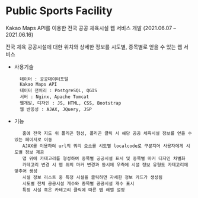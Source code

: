 # Public Sports Facility

Kakao Maps API를 이용한 전국 공공 체육시설 웹 서비스 개발 (2021.06.07 – 2021.06.16)

전국 체육 공공시설에 대한 위치와 상세한 정보를 시도별, 종목별로 얻을 수 있는 웹 서비스

- 사용기술

        데이터 : 공공데이터포털
        Kakao Maps API
        데이터 전처리 : PostgreSQL, QGIS
        서버 : Nginx, Apache Tomcat
        웹개발, 디자인 : JS, HTML, CSS, Bootstrap
        웹 반응성 : AJAX, JQuery, JSP

- 기능 

         홈에 전국 지도 위 폴리곤 형성, 폴리곤 클릭 시 해당 공공 체육시설 정보를 얻을 수 있는 페이지로 이동
         AJAX를 이용하여 url의 쿼리 요소를 시도별 localcode로 구분지어 사용자에게 시도별 정보 제공
         맵 위에 카테고리를 형성하여 종목별 공공시설 표시 및 종목별 마커 디자인 차별화
         카테고리 변경 시 맵 위의 마커 변경과 동시에 우측에 시설 정보 유형도 카테고리에 맞추어 생성
         시설 정보 리스트 중 특정 시설을 클릭하면 자세한 정보 카드가 생성됨
         시도별 전체 공공시설 개수와 종목별 공공시설 개수 표시
         특정 시설 혹은 카테고리 클릭에 따른 맵 레벨 설정
